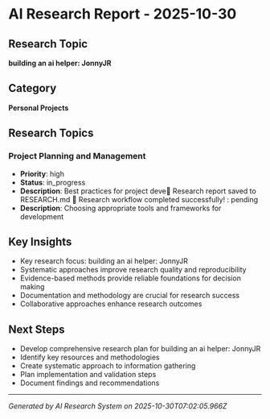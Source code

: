 # AI Research Report - 2025-10-30

## Research Topic
**building an ai helper: JonnyJR**

## Category
**Personal Projects**

## Research Topics

### Project Planning and Management
- **Priority**: high
- **Status**: in_progress
- **Description**: Best practices for project deve📄 Research report saved to RESEARCH.md
🎉 Research workflow completed successfully!
: pending
- **Description**: Choosing appropriate tools and frameworks for development


## Key Insights

- Key research focus: building an ai helper: JonnyJR
- Systematic approaches improve research quality and reproducibility
- Evidence-based methods provide reliable foundations for decision making
- Documentation and methodology are crucial for research success
- Collaborative approaches enhance research outcomes

## Next Steps

- Develop comprehensive research plan for building an ai helper: JonnyJR
- Identify key resources and methodologies
- Create systematic approach to information gathering
- Plan implementation and validation steps
- Document findings and recommendations



---
*Generated by AI Research System on 2025-10-30T07:02:05.966Z*
